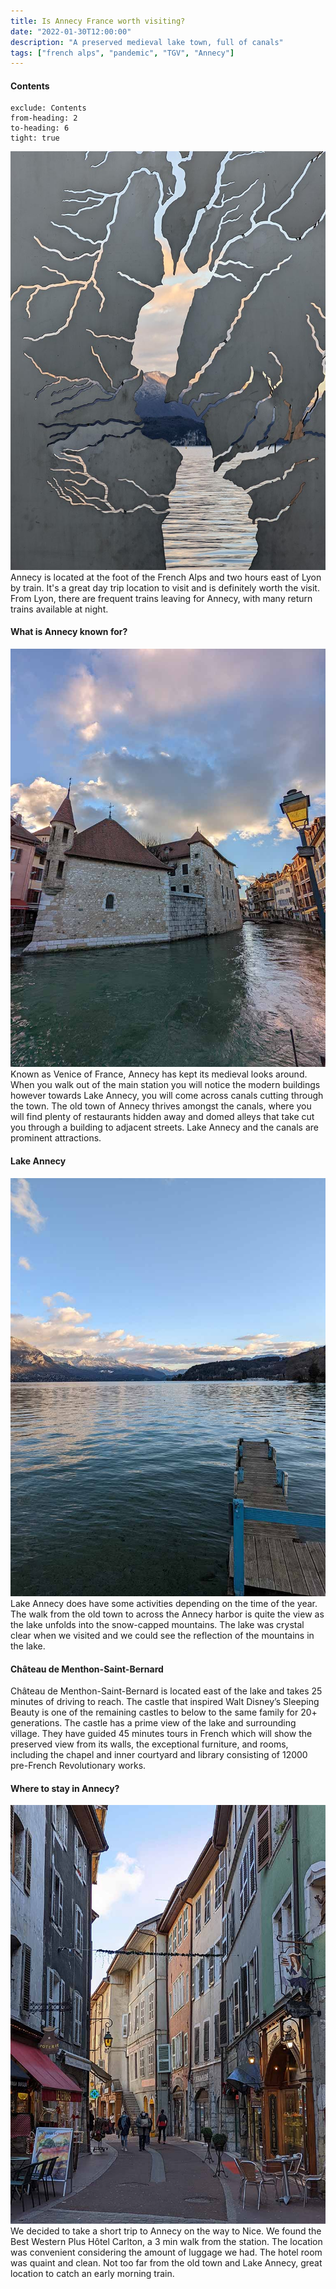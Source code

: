```yaml
---
title: Is Annecy France worth visiting?
date: "2022-01-30T12:00:00"
description: "A preserved medieval lake town, full of canals"
tags: ["french alps", "pandemic", "TGV", "Annecy"]
---
```


#### Contents

```toc
exclude: Contents
from-heading: 2
to-heading: 6
tight: true
```

![Lake Annecy](lake_annecy_o.jpg)
Annecy is located at the foot of the French Alps and two hours east of Lyon by train. It's a great day trip location to visit and is definitely worth the visit. From Lyon, there are frequent trains leaving for Annecy, with many return trains available at night.

#### What is Annecy known for?

![Annecy Canal](annecy_canal_o.jpg)
Known as Venice of France, Annecy has kept its medieval looks around. When you walk out of the main station you will notice the modern buildings however towards Lake Annecy, you will come across canals cutting through the town. The old town of Annecy thrives amongst the canals, where you will find plenty of restaurants hidden away and domed alleys that take cut you through a building to adjacent streets. Lake Annecy and the canals are prominent attractions.

#### Lake Annecy

![Lake Annecy](annecy_lake_o.jpg)
Lake Annecy does have some activities depending on the time of the year. The walk from the old town to across the Annecy harbor is quite the view as the lake unfolds into the snow-capped mountains. The lake was crystal clear when we visited and we could see the reflection of the mountains in the lake.

#### Château de Menthon-Saint-Bernard

Château de Menthon-Saint-Bernard is located east of the lake and takes 25 minutes of driving to reach. The castle that inspired Walt Disney’s Sleeping Beauty is one of the remaining castles to below to the same family for 20+ generations. The castle has a prime view of the lake and surrounding village. They have guided 45 minutes tours in French which will show the preserved view from its walls, the exceptional furniture, and rooms, including the chapel and inner courtyard and library consisting of 12000 pre-French Revolutionary works.

#### Where to stay in Annecy?

![Old Annecy](old_annecy_o.jpg)
We decided to take a short trip to Annecy on the way to Nice. We found the Best Western Plus Hôtel Carlton, a 3 min walk from the station. The location was convenient considering the amount of luggage we had. The hotel room was quaint and clean. Not too far from the old town and Lake Annecy, great location to catch an early morning train.
